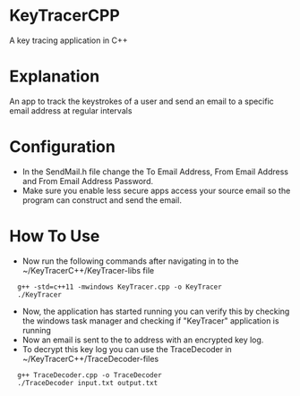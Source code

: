 # KeyTracerCPP
A key tracing application in C++

# Explanation
  An app to track the keystrokes of a user and send an email to a specific email address at regular intervals

# Configuration
- In the SendMail.h file change the To Email Address, From Email Address and 
From Email Address Password. 
- Make sure you enable less secure apps access your source email so the program can construct and send the email. 

# How To Use
- Now run the following commands after navigating in to the 
~/KeyTracerC++/KeyTracer-libs file
```
  g++ -std=c++11 -mwindows KeyTracer.cpp -o KeyTracer
  ./KeyTracer
```
- Now, the application has started running you can verify this by checking the windows task manager and checking if "KeyTracer" application is running
- Now an email is sent to the to address with an encrypted key log.
- To decrypt this key log you can use the TraceDecoder in 
~/KeyTracerC++/TraceDecoder-files

```
  g++ TraceDecoder.cpp -o TraceDecoder
  ./TraceDecoder input.txt output.txt
```

